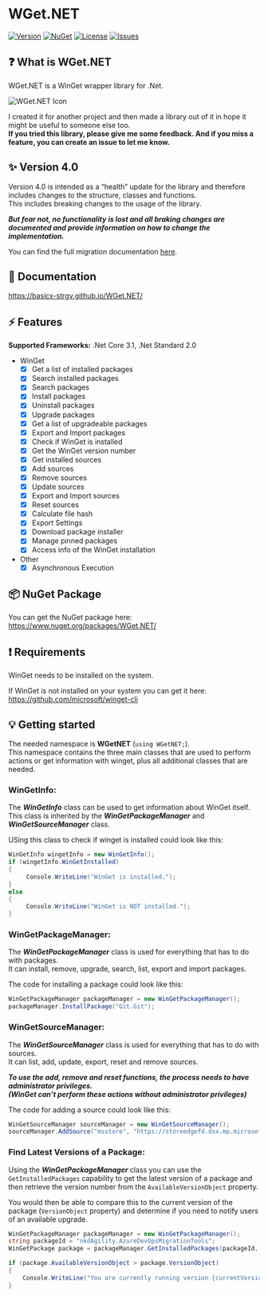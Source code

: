 # WGet.NET

[![Version](https://img.shields.io/github/v/release/basicx-StrgV/WGet.NET?label=Version)](https://github.com/basicx-StrgV/WGet.NET/releases)
[![NuGet](https://img.shields.io/nuget/dt/WGet.NET?label=NuGet%20Downloads)](https://www.nuget.org/packages/WGet.NET/)
[![License](https://img.shields.io/github/license/basicx-strgv/WGet.NET)](https://github.com/basicx-StrgV/WGet.NET/blob/main/LICENSE)
[![Issues](https://img.shields.io/github/issues/basicx-StrgV/WGet.NET)](https://github.com/basicx-StrgV/WGet.NET/issues)

## ❓ What is WGet.NET

WGet.NET is a WinGet wrapper library for .Net.

![WGet.NET Icon](https://raw.githubusercontent.com/basicx-StrgV/WGet.NET/main/repo_design/WGet.NET_Icon_Small.png) 

I created it for another project and then made a library out of it in hope it might be useful to someone else too.  
**If you tried this library, please give me some feedback. And if you miss a feature, you can create an issue to let me know.**

## ✨ Version 4.0

Version 4.0 is intended as a “health” update for the library and therefore includes changes to the structure, classes and functions.  
This includes breaking changes to the usage of the library. 

***But fear not, no functionality is lost and all braking changes are documented and provide information on how to change the implementation.***

You can find the full migration documentation [here](https://github.com/basicx-StrgV/WGet.NET/blob/develop/migration_info/V3-V4.md).

## 📓 Documentation

https://basicx-strgv.github.io/WGet.NET/

## ⚡ Features

**Supported Frameworks:** .Net Core 3.1, .Net Standard 2.0

- WinGet
  - [x] Get a list of installed packages
  - [x] Search installed packages
  - [x] Search packages
  - [x] Install packages
  - [x] Uninstall packages
  - [x] Upgrade packages
  - [x] Get a list of upgradeable packages
  - [x] Export and Import packages
  - [x] Check if WinGet is installed
  - [x] Get the WinGet version number
  - [x] Get installed sources
  - [x] Add sources
  - [x] Remove sources
  - [x] Update sources
  - [x] Export and Import sources
  - [x] Reset sources
  - [x] Calculate file hash
  - [x] Export Settings
  - [x] Download package installer
  - [x] Manage pinned packages
  - [x] Access info of the WinGet installation
- Other
  - [x] Asynchronous Execution

## 📦 NuGet Package

You can get the NuGet package here: https://www.nuget.org/packages/WGet.NET/

## ❗ Requirements

WinGet needs to be installed on the system.

If WinGet is not installed on your system you can get it here: https://github.com/microsoft/winget-cli

## 💡 Getting started 

The needed namespace is **WGetNET** (`using WGetNET;`).  
This namespace contains the three main classes that are used to perform actions or get information with winget, plus all additional classes that are needed.

### WinGetInfo:  
The ***WinGetInfo*** class can be used to get information about WinGet itself.  
This class is inherited by the ***WinGetPackageManager*** and ***WinGetSourceManager*** class.

USing this class to check if winget is installed could look like this:
```csharp
WinGetInfo wingetInfo = new WinGetInfo();
if (wingetInfo.WinGetInstalled)
{
     Console.WriteLine("WinGet is installed.");
}
else
{
     Console.WriteLine("WinGet is NOT installed.");
}
```

### WinGetPackageManager:  
The ***WinGetPackageManager*** class is used for everything that has to do with packages.  
It can install, remove, upgrade, search, list, export and import packages.

The code for installing a package could look like this:
```csharp
WinGetPackageManager packageManager = new WinGetPackageManager();
packageManager.InstallPackage("Git.Git");
```

### WinGetSourceManager:  
The ***WinGetSourceManager*** class is used for everything that has to do with sources.  
It can list, add, update, export, reset and remove sources.

***To use the add, remove and reset functions, the process needs to have administrator privileges.  
(WinGet can’t perform these actions without administrator privileges)***

The code for adding a source could look like this:
```csharp
WinGetSourceManager sourceManager = new WinGetSourceManager();
sourceManager.AddSource("msstore", "https://storeedgefd.dsx.mp.microsoft.com/v9.0", "Microsoft.Rest");
```

### Find Latest Versions of a Package:

Using the ***WinGetPackageManager*** class you can use the `GetInstalledPackages` capability to get the latest version of a package and then retrieve the version number from the `AvailableVersionObject` property.

You would then be able to compare this to the current version of the package (`VersionObject` property) and determine if you need to notify users of an available upgrade.

```csharp
WinGetPackageManager packageManager = new WinGetPackageManager();
string packageId = "nkdAgility.AzureDevOpsMigrationTools";
WinGetPackage package = packageManager.GetInstalledPackages(packageId, true).FirstOrDefault();

if (package.AvailableVersionObject > package.VersionObject)
{
    Console.WriteLine("You are currently running version {currentVersion} and a newer version ({latestVersion}) is available. You should update now using Winget command 'winget {packageId}' from the Windows Terminal.", currentPackageVersion, latestPackageVersion, packageId);
}
```
